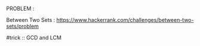 PROBLEM :

Between Two Sets : https://www.hackerrank.com/challenges/between-two-sets/problem

#trick :: GCD and LCM


